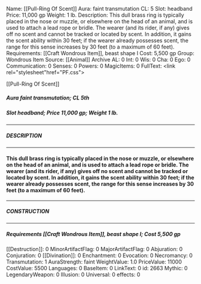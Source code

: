 Name: [[Pull-Ring Of Scent]]
Aura: faint transmutation
CL: 5
Slot: headband
Price: 11,000 gp
Weight: 1 lb.
Description: This dull brass ring is typically placed in the nose or muzzle, or elsewhere on the head of an animal, and is used to attach a lead rope or bridle. The wearer (and its rider, if any) gives off no scent and cannot be tracked or located by scent. In addition, it gains the scent ability within 30 feet; if the wearer already possesses scent, the range for this sense increases by 30 feet (to a maximum of 60 feet).
Requirements: [[Craft Wondrous Item]], beast shape I
Cost: 5,500 gp
Group: Wondrous Item
Source: [[Animal]] Archive
AL: 0
Int: 0
Wis: 0
Cha: 0
Ego: 0
Communication: 0
Senses: 0
Powers: 0
MagicItems: 0
FullText: <link rel="stylesheet"href="PF.css"><div class="heading"><p class="alignleft">[[Pull-Ring Of Scent]]</p><div style="clear: both;"></div></div><div><h5><b>Aura </b>faint transmutation; <b>CL </b>5th</h5><h5><b>Slot </b>headband; <b>Price </b>11,000 gp; <b>Weight </b>1 lb.</h5></div><hr/><div><h5><b>DESCRIPTION</b></h5></div><hr/><div><h4><p>This dull brass ring is typically placed in the nose or muzzle, or elsewhere on the head of an animal, and is used to attach a lead rope or bridle. The wearer (and its rider, if any) gives off no scent and cannot be tracked or located by scent. In addition, it gains the scent ability within 30 feet; if the wearer already possesses scent, the range for this sense increases by 30 feet (to a maximum of 60 feet).</p></h4></div><hr/><div><h5><b>CONSTRUCTION</b></h5></div><hr/><div><h5><b>Requirements </b>[[Craft Wondrous Item]], <i>beast shape I</i>; <b>Cost </b>5,500 gp</h5></div>
[[Destruction]]: 0
MinorArtifactFlag: 0
MajorArtifactFlag: 0
Abjuration: 0
Conjuration: 0
[[Divination]]: 0
Enchantment: 0
Evocation: 0
Necromancy: 0
Transmutation: 1
AuraStrength: faint
WeightValue: 1.0
PriceValue: 11000
CostValue: 5500
Languages: 0
BaseItem: 0
LinkText: 0
id: 2663
Mythic: 0
LegendaryWeapon: 0
Illusion: 0
Universal: 0
effects: 0

